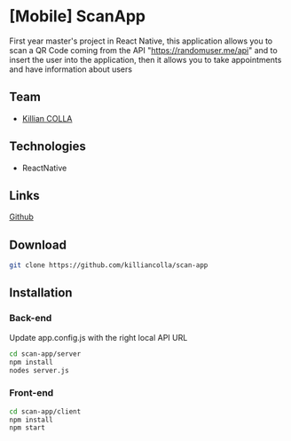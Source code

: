 # [Mobile] ScanApp

First year master's project in React Native, this application allows you to scan a QR Code coming from the API "https://randomuser.me/api" and to insert the user into the application, then it allows you to take appointments and have information about users
## Team

- [Killian COLLA](https://github.com/killiancolla)

## Technologies

- ReactNative

## Links

[Github](https://github.com/killiancolla/scan-app)

## Download

```sh
git clone https://github.com/killiancolla/scan-app
```

## Installation
### Back-end

Update app.config.js with the right local API URL 

```sh
cd scan-app/server
npm install
nodes server.js
```

### Front-end


```sh
cd scan-app/client
npm install
npm start
```
